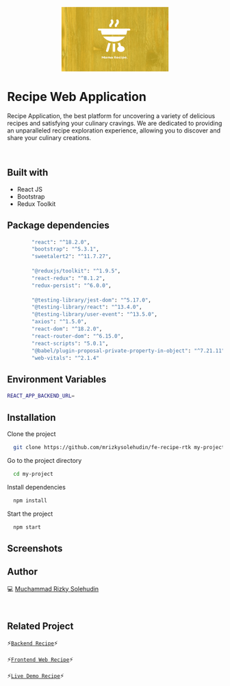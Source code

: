 <div align="center">
 <img height="150" width="250" src="https://github.com/mrizkysolehudin/fe-recipe-rtk/blob/master/public/assets/images/logo-bgyellow.png"  />
</div>

# Recipe Web Application

Recipe Application, the best platform for uncovering a variety of delicious recipes and satisfying your culinary cravings. We are dedicated to providing an unparalleled recipe exploration experience, allowing you to discover and share your culinary creations.

<br />

## Built with

- React JS
- Bootstrap
- Redux Toolkit

## Package dependencies

```bash
		"react": "^18.2.0",
		"bootstrap": "^5.3.1",
		"sweetalert2": "^11.7.27",

        "@reduxjs/toolkit": "^1.9.5",
        "react-redux": "^8.1.2",
		"redux-persist": "^6.0.0",

		"@testing-library/jest-dom": "^5.17.0",
		"@testing-library/react": "^13.4.0",
		"@testing-library/user-event": "^13.5.0",
		"axios": "^1.5.0",
		"react-dom": "^18.2.0",
		"react-router-dom": "^6.15.0",
		"react-scripts": "5.0.1",
 	    "@babel/plugin-proposal-private-property-in-object": "^7.21.11",
		"web-vitals": "^2.1.4"
```

## Environment Variables

```bash
REACT_APP_BACKEND_URL=
```

## Installation

Clone the project

```bash
  git clone https://github.com/mrizkysolehudin/fe-recipe-rtk my-project
```

Go to the project directory

```bash
  cd my-project
```

Install dependencies

```bash
  npm install
```

Start the project

```bash
  npm start
```

## Screenshots

## Author

💻 [Muchammad Rizky Solehudin](https://github.com/mrizkysolehudin)

<br />

## Related Project

⚡[`Backend Recipe`](https://github.com/mrizkysolehudin/be-recipe)⚡

⚡[`Frontend Web Recipe`](https://github.com/mrizkysolehudin/fe-peworld-rtk)⚡

⚡[`Live Demo Recipe`](https://master--fe-recipe-versi2.netlify.app/)⚡
